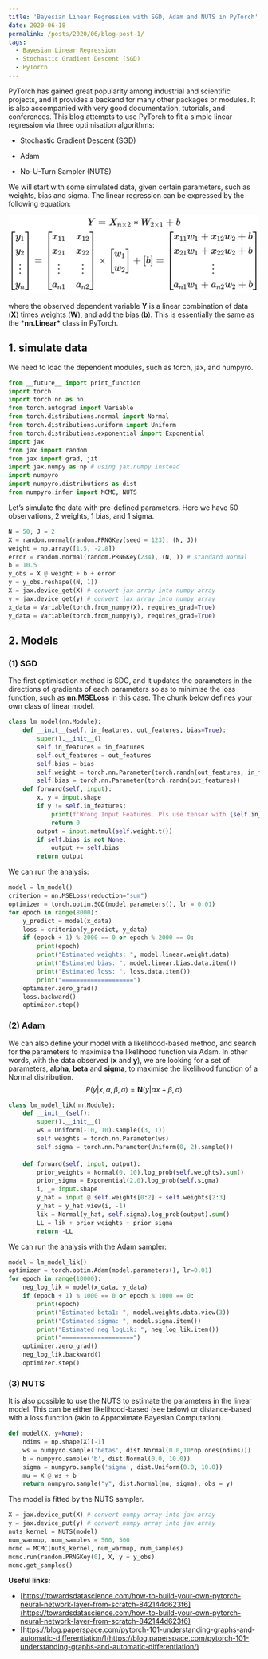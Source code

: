 ```yaml
---
title: 'Bayesian Linear Regression with SGD, Adam and NUTS in PyTorch'
date: 2020-06-18
permalink: /posts/2020/06/blog-post-1/
tags:
  - Bayesian Linear Regression
  - Stochastic Gradient Descent (SGD)
  - PyTorch
---
```


PyTorch has gained great popularity among industrial and scientific projects, and it provides a backend for many other packages or modules. It is also accompanied with very good documentation, tutorials, and conferences. This blog attempts to use PyTorch to fit a simple linear regression via three optimisation algorithms:

- Stochastic Gradient Descent (SGD)

- Adam

- No-U-Turn Sampler (NUTS)

We will start with some simulated data, given certain parameters, such as weights, bias and sigma. The linear regression can be expressed by the following equation:

  ![Matrix notations of a linear regression](https://raw.githubusercontent.com/JakeJing/jakejing.github.io/master/_posts/pics/lineareq.png)

where the observed dependent variable **Y** is a linear combination of data (**X**) times weights (**W**), and add the bias (**b**). This is essentially the same as the ***nn.Linear\*** class in PyTorch.

## 1. simulate data

We need to load the dependent modules, such as torch, jax, and numpyro.

```python
from __future__ import print_function
import torch
import torch.nn as nn
from torch.autograd import Variable
from torch.distributions.normal import Normal
from torch.distributions.uniform import Uniform
from torch.distributions.exponential import Exponential
import jax
from jax import random
from jax import grad, jit
import jax.numpy as np # using jax.numpy instead
import numpyro
import numpyro.distributions as dist
from numpyro.infer import MCMC, NUTS
```

Let’s simulate the data with pre-defined parameters. Here we have 50 observations, 2 weights, 1 bias, and 1 sigma.

```python
N = 50; J = 2
X = random.normal(random.PRNGKey(seed = 123), (N, J))
weight = np.array([1.5, -2.8])
error = random.normal(random.PRNGKey(234), (N, )) # standard Normal
b = 10.5
y_obs = X @ weight + b + error
y = y_obs.reshape((N, 1))
X = jax.device_get(X) # convert jax array into numpy array
y = jax.device_get(y) # convert jax array into numpy array
x_data = Variable(torch.from_numpy(X), requires_grad=True)
y_data = Variable(torch.from_numpy(y), requires_grad=True)
```

## 2. Models

### (1) SGD

The first optimisation method is SDG, and it updates the parameters in the directions of gradients of each parameters so as to minimise the loss function, such as **nn.MSELoss** in this case. The chunk below defines your own class of linear model.

```python
class lm_model(nn.Module):
    def __init__(self, in_features, out_features, bias=True):
        super().__init__()
        self.in_features = in_features
        self.out_features = out_features
        self.bias = bias
        self.weight = torch.nn.Parameter(torch.randn(out_features, in_features))
        self.bias = torch.nn.Parameter(torch.randn(out_features))
    def forward(self, input):
        x, y = input.shape
        if y != self.in_features:
            print(f'Wrong Input Features. Pls use tensor with {self.in_features} Input Features')
            return 0
        output = input.matmul(self.weight.t())
        if self.bias is not None:
            output += self.bias
        return output
```

We can run the analysis:

```python
model = lm_model()
criterion = nn.MSELoss(reduction="sum")
optimizer = torch.optim.SGD(model.parameters(), lr = 0.01)
for epoch in range(8000):
    y_predict = model(x_data) 
    loss = criterion(y_predict, y_data)
    if (epoch + 1) % 2000 == 0 or epoch % 2000 == 0:
        print(epoch)
        print("Estimated weights: ", model.linear.weight.data)
        print("Estimated bias: ", model.linear.bias.data.item())
        print("Estimated loss: ", loss.data.item())
        print("====================")
    optimizer.zero_grad()
    loss.backward()
    optimizer.step()
```

### (2) Adam

We can also define your model with a likelihood-based method, and search for the parameters to maximise the likelihood function via Adam. In other words, with the data observed (**x** and **y**), we are looking for a set of parameters, **alpha**, **beta** and **sigma**, to maximise the likelihood function of a Normal distribution.
$$
P(y | x, \alpha, \beta, \sigma)= \mathbf{N}\left(y | \alpha x + \beta , \sigma \right)
$$

```python
class lm_model_lik(nn.Module):
    def __init__(self):
        super().__init__()
        ws = Uniform(-10, 10).sample((3, 1))
        self.weights = torch.nn.Parameter(ws)
        self.sigma = torch.nn.Parameter(Uniform(0, 2).sample())
    
    def forward(self, input, output):
        prior_weights = Normal(0, 10).log_prob(self.weights).sum()
        prior_sigma = Exponential(2.0).log_prob(self.sigma)
        i, _= input.shape
        y_hat = input @ self.weights[0:2] + self.weights[2:3]
        y_hat = y_hat.view(i, -1)
        lik = Normal(y_hat, self.sigma).log_prob(output).sum()
        LL = lik + prior_weights + prior_sigma
        return -LL
```

We can run the analysis with the Adam sampler:

```python
model = lm_model_lik()
optimizer = torch.optim.Adam(model.parameters(), lr=0.01)
for epoch in range(10000):
    neg_log_lik = model(x_data, y_data)
    if (epoch + 1) % 1000 == 0 or epoch % 1000 == 0:
        print(epoch)
        print("Estimated beta1: ", model.weights.data.view(3))
        print("Estimated sigma: ", model.sigma.item())
        print("Estimated neg logLik: ", neg_log_lik.item())
        print("====================")
    optimizer.zero_grad()
    neg_log_lik.backward()
    optimizer.step()
```

### (3) NUTS

It is also possible to use the NUTS to estimate the parameters in the linear model. This can be either likelihood-based (see below) or distance-based with a loss function (akin to Approximate Bayesian Computation).

```python
def model(X, y=None):
    ndims = np.shape(X)[-1]
    ws = numpyro.sample('betas', dist.Normal(0.0,10*np.ones(ndims)))
    b = numpyro.sample('b', dist.Normal(0.0, 10.0))
    sigma = numpyro.sample('sigma', dist.Uniform(0.0, 10.0))
    mu = X @ ws + b
    return numpyro.sample("y", dist.Normal(mu, sigma), obs = y)
```

The model is fitted by the NUTS sampler.

```python
X = jax.device_put(X) # convert numpy array into jax array
y = jax.device_put(y) # convert numpy array into jax array
nuts_kernel = NUTS(model)
num_warmup, num_samples = 500, 500
mcmc = MCMC(nuts_kernel, num_warmup, num_samples)
mcmc.run(random.PRNGKey(0), X, y = y_obs)
mcmc.get_samples()
```

**Useful links:**

- [https://towardsdatascience.com/how-to-build-your-own-pytorch-neural-network-layer-from-scratch-842144d623f6](https://towardsdatascience.com/how-to-build-your-own-pytorch-neural-network-layer-from-scratch-842144d623f6)
- [https://blog.paperspace.com/pytorch-101-understanding-graphs-and-automatic-differentiation/](https://blog.paperspace.com/pytorch-101-understanding-graphs-and-automatic-differentiation/)


